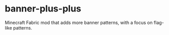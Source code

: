 # banner-plus-plus
Minecraft Fabric mod that adds more banner patterns, with a focus on flag-like patterns.
